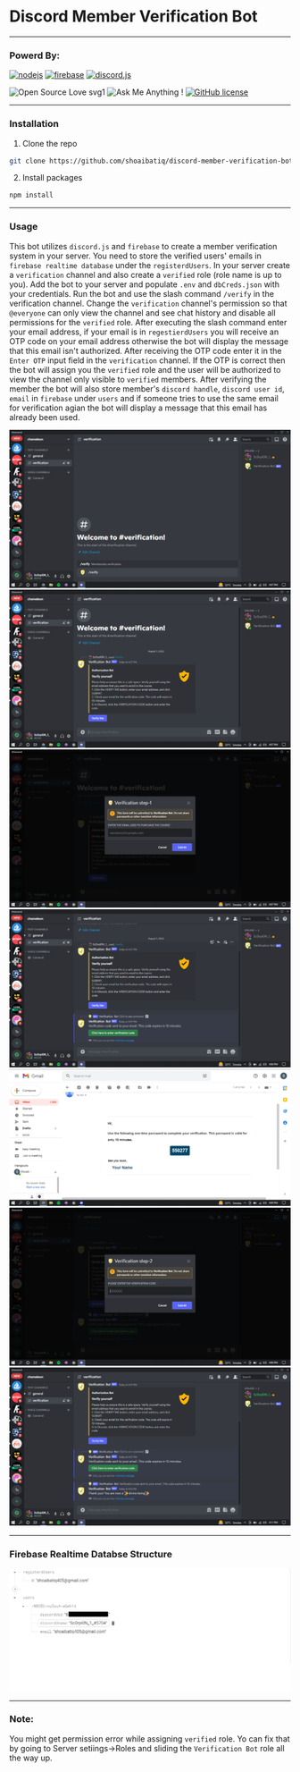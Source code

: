 # Discord Member Verification Bot
---
### Powerd By:
  [![nodejs ](https://i.imgur.com/PDBdxFK.png)](https://nodejs.org/en/)   [![firebase ](https://i.imgur.com/C3pkUtm.png)](https://firebase.google.com/)  [![discord.js ](https://i.imgur.com/YGCfwBd.png)](https://discord.js.org/#/)
  
 ![Open Source Love svg1](https://badges.frapsoft.com/os/v1/open-source.svg?v=103) ![Ask Me Anything !](https://img.shields.io/badge/Ask%20me-anything-1abc9c.svg) [![GitHub license](https://img.shields.io/github/license/Naereen/StrapDown.js.svg)](https://github.com/Naereen/StrapDown.js/blob/master/LICENSE)

---
### Installation
1. Clone the repo
```sh
git clone https://github.com/shoaibatiq/discord-member-verification-bot.git
```

2. Install packages
```sh
npm install
```
---
### Usage
This bot utilizes `discord.js` and  `firebase` to create a member verification system in your server. You need to store the verified users' emails in `firebase realtime database` under the `registerdUsers`. In your server create a `verification` channel and also create a `verified` role (role name is up to you). Add the bot to your server and populate `.env` and `dbCreds.json` with your credentials. Run the bot and use the slash command `/verify` in the verification channel. Change the `verification`  channel's permission so that `@everyone` can only view the channel and see chat history and disable all permissions for the `verified` role. After executing the slash command enter your email address, if your email is in `regestierdUsers` you will receive an OTP code on your email address otherwise the bot will display the message that this email isn't authorized. After receiving the OTP code enter it in the `Enter OTP` input field in the `verification` channel. If the OTP  is correct then the bot will assign you the `verified` role and the user will be authorized to view the channel only visible to `verified` members. After verifying the member the bot will also store member's `discord handle`, `discord user id`, `email` in `firebase` under `users` and if someone tries to use the same email for verification agian the bot will display a message that this email has already been used.

<img src="https://raw.githubusercontent.com/shoaibatiq/discord-member-verification-bot/master/Screenshots/Screenshot%20(34).png" />
<img src="https://raw.githubusercontent.com/shoaibatiq/discord-member-verification-bot/master/Screenshots/Screenshot%20(35).png" />
<img src="https://raw.githubusercontent.com/shoaibatiq/discord-member-verification-bot/master/Screenshots/Screenshot%20(36).png" />
<img src="https://raw.githubusercontent.com/shoaibatiq/discord-member-verification-bot/master/Screenshots/Screenshot%20(37).png" />
<img src="https://raw.githubusercontent.com/shoaibatiq/discord-member-verification-bot/master/Screenshots/Screenshot%20(39).png" />
<img src="https://raw.githubusercontent.com/shoaibatiq/discord-member-verification-bot/master/Screenshots/Screenshot%20(38).png" />
<img src="https://raw.githubusercontent.com/shoaibatiq/discord-member-verification-bot/master/Screenshots/Screenshot%20(40).png" />

---
### Firebase Realtime Databse Structure
<img src="https://raw.githubusercontent.com/shoaibatiq/discord-member-verification-bot/master/Screenshots/db.png" />

---

### Note:
You might get permission error while assigning `verified` role. Yo can fix that by going to Server setiings->Roles and sliding the `Verification Bot` role all the way up.
